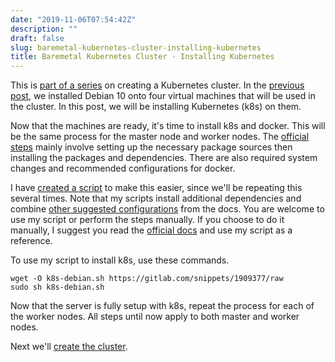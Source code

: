 ```yaml
---
date: "2019-11-06T07:54:42Z"
description: ""
draft: false
slug: baremetal-kubernetes-cluster-installing-kubernetes
title: Baremetal Kubernetes Cluster - Installing Kubernetes
---
```



This is [part of a series](__GHOST_URL__/baremetal-kubernetes-cluster-start-to-finish/) on creating a Kubernetes cluster. In the [previous post](__GHOST_URL__/baremetal-kubernetes-cluster-creating-the-virtual-machines/), we installed Debian 10 onto four virtual machines that will be used in the cluster. In this post, we will be installing Kubernetes (k8s) on them.

Now that the machines are ready, it's time to install k8s and docker. This will be the same process for the master node and worker nodes. The [official steps](https://kubernetes.io/docs/setup/production-environment/tools/kubeadm/install-kubeadm/) mainly involve setting up the necessary package sources then installing the packages and dependencies. There are also required system changes and recommended configurations for docker.

I have [created a script](https://gitlab.com/snippets/1909377) to make this easier, since we'll be repeating this several times. Note that my scripts install additional dependencies and combine [other suggested configurations](https://kubernetes.io/docs/setup/production-environment/container-runtimes/) from the docs. You are welcome to use my script or perform the steps manually. If you choose to do it manually, I suggest you read the [official docs](https://kubernetes.io/docs/setup/production-environment/tools/kubeadm/install-kubeadm/) and use my script as a reference.

To use my script to install k8s, use these commands.

```
wget -O k8s-debian.sh https://gitlab.com/snippets/1909377/raw
sudo sh k8s-debian.sh
```

Now that the server is fully setup with k8s, repeat the process for each of the worker nodes. All steps until now apply to both master and worker nodes.

Next we'll [create the cluster](__GHOST_URL__/baremetal-kubernetes-cluster-creating-the-cluster/).


